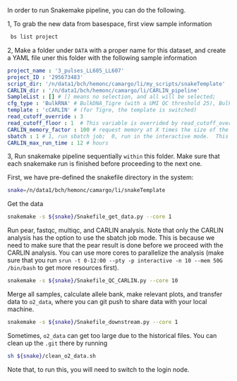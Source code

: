 In order to run Snakemake pipeline, you can do the following.

1, To grab the new data from basespace, first view sample information

```bash
 bs list project
```

2, Make a folder under `DATA` with a proper name for this dataset, and create a YAML file uner this folder with the following sample information

```yaml
project_name : '3_pulses_LL605_LL607'
project_ID : '295673483'
script_dir: '/n/data1/bch/hemonc/camargo/li/my_scripts/snakeTemplate'
CARLIN_dir : '/n/data1/bch/hemonc/camargo/li/CARLIN_pipeline'
SampleList : [] # [] means no selection, and all will be selected;
cfg_type : 'BulkRNA' # BulkDNA_Tigre (with a UMI QC threshold 25), BulkDNA (UMI QC threshold 30);  
template : 'cCARLIN' # (for Tigre, the template is switched)
read_cutoff_override : 3 
read_cutoff_floor : 1  # This variable is overrided by read_cutoff_override
CARLIN_memory_factor : 100 # request memory at X times the size of the pear fastq file.
sbatch : 1 # 1, run sbatch job;  0, run in the interactive mode.  This only affects the CARLIN analysis and csv generation. 
CARLIN_max_run_time : 12 # hours
```

3, Run snakemake pipeline sequentially `within` this folder. Make sure that each snakemake run is finished before proceeding to the next one. 

First, we have pre-defined the snakefile directory in the system:
```bash
snake=/n/data1/bch/hemonc/camargo/li/snakeTemplate
```


Get the data

```bash
snakemake -s ${snake}/Snakefile_get_data.py --core 1
```

Run pear, fastqc, multiqc, and CARLIN analysis. Note that only the CARLIN analysis has the option to use the sbatch job mode. This is because we need to make sure that the pear result is done before we proceed with the CARLIN analysis. You can use more cores to parallelize the analysis (make sure that you run `srun -t 0-12:00 --pty -p interactive -n 10 --mem 50G /bin/bash` to get more resources first).

```bash
snakemake -s ${snake}/Snakefile_QC_CARLIN.py --core 10
```

Merge all samples, calculate allele bank, make relevant plots, and transfer data to `o2_data`, where you can git push to share data with your local machine.

```bash
snakemake -s ${snake}/Snakefile_downstream.py --core 1
```

Sometimes, `o2_data` can get too large due to the historical files. You can clean up the `.git` there by running 

```bash
sh ${snake}/clean_o2_data.sh 
```
Note that, to run this, you will need to switch to the login node. 

